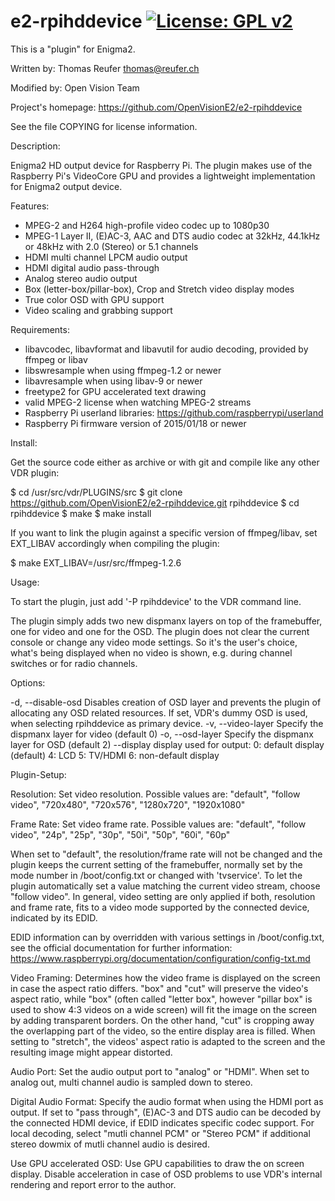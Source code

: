 e2-rpihddevice [![License: GPL v2](https://img.shields.io/badge/License-GPL%20v2-blue.svg)](https://www.gnu.org/licenses/old-licenses/gpl-2.0.en.html)
==============
This is a "plugin" for Enigma2.

Written by:                  Thomas Reufer <thomas@reufer.ch>

Modified by:				 Open Vision Team			

Project's homepage:          https://github.com/OpenVisionE2/e2-rpihddevice

See the file COPYING for license information.

Description:

  Enigma2 HD output device for Raspberry Pi. The plugin makes use of the Raspberry
  Pi's VideoCore GPU and provides a lightweight implementation for Enigma2 output
  device.

Features:

  - MPEG-2 and H264 high-profile video codec up to 1080p30
  - MPEG-1 Layer II, (E)AC-3, AAC and DTS audio codec at 32kHz, 44.1kHz or 48kHz
    with 2.0 (Stereo) or 5.1 channels
  - HDMI multi channel LPCM audio output
  - HDMI digital audio pass-through
  - Analog stereo audio output
  - Box (letter-box/pillar-box), Crop and Stretch video display modes
  - True color OSD with GPU support
  - Video scaling and grabbing support

Requirements:

  - libavcodec, libavformat and libavutil for audio decoding, provided by ffmpeg
    or libav
  - libswresample when using ffmpeg-1.2 or newer
  - libavresample when using libav-9 or newer
  - freetype2 for GPU accelerated text drawing
  - valid MPEG-2 license when watching MPEG-2 streams
  - Raspberry Pi userland libraries: https://github.com/raspberrypi/userland
  - Raspberry Pi firmware version of 2015/01/18 or newer
 
Install:

  Get the source code either as archive or with git and compile like any other
  VDR plugin:

  $ cd /usr/src/vdr/PLUGINS/src
  $ git clone https://github.com/OpenVisionE2/e2-rpihddevice.git rpihddevice
  $ cd rpihddevice
  $ make
  $ make install
  
  If you want to link the plugin against a specific version of ffmpeg/libav, set
  EXT_LIBAV accordingly when compiling the plugin:
  
  $ make EXT_LIBAV=/usr/src/ffmpeg-1.2.6
  
Usage:

  To start the plugin, just add '-P rpihddevice' to the VDR command line.

  The plugin simply adds two new dispmanx layers on top of the framebuffer, one 
  for video and one for the OSD. The plugin does not clear the current console 
  or change any video mode settings. So it's the user's choice, what's being 
  displayed when no video is shown, e.g. during channel switches or for radio
  channels.

Options:

  -d, --disable-osd  Disables creation of OSD layer and prevents the plugin of
                     allocating any OSD related resources. If set, VDR's dummy
                     OSD is used, when selecting rpihddevice as primary device.
  -v, --video-layer  Specify the dispmanx layer for video (default 0)
  -o, --osd-layer    Specify the dispmanx layer for OSD (default 2)
      --display      display used for output:
                     0: default display (default)
                     4: LCD
                     5: TV/HDMI
                     6: non-default display

Plugin-Setup:

  Resolution: Set video resolution. Possible values are: "default",
  "follow video", "720x480", "720x576", "1280x720", "1920x1080"

  Frame Rate: Set video frame rate. Possible values are: "default",
  "follow video", "24p", "25p", "30p", "50i", "50p", "60i", "60p"

  When set to "default", the resolution/frame rate will not be changed and the
  plugin keeps the current setting of the framebuffer, normally set by the mode
  number in /boot/config.txt or changed with 'tvservice'. To let the plugin
  automatically set a value matching the current video stream, choose
  "follow video". In general, video setting are only applied if both, resolution
  and frame rate, fits to a video mode supported by the connected device,
  indicated by its EDID.

  EDID information can by overridden with various settings in /boot/config.txt,
  see the official documentation for further information:
  https://www.raspberrypi.org/documentation/configuration/config-txt.md

  Video Framing: Determines how the video frame is displayed on the screen in
  case the aspect ratio differs. "box" and "cut" will preserve the video's
  aspect ratio, while "box" (often called "letter box", however "pillar box" is
  used to show 4:3 videos on a wide screen) will fit the image on the 
  screen by adding transparent borders. On the other hand, "cut" is cropping 
  away the overlapping part of the video, so the entire display area is filled.
  When setting to "stretch", the videos' aspect ratio is adapted to the screen
  and the resulting image might appear distorted.
  
  Audio Port: Set the audio output port to "analog" or "HDMI". When set to
  analog out, multi channel audio is sampled down to stereo.
  
  Digital Audio Format: Specify the audio format when using the HDMI port as
  output. If set to "pass through", (E)AC-3 and DTS audio can be decoded by the
  connected HDMI device, if EDID indicates specific codec support. For local
  decoding, select "mutli channel PCM" or "Stereo PCM" if additional stereo
  dowmix of mutli channel audio is desired.
  
  Use GPU accelerated OSD: Use GPU capabilities to draw the on screen display.
  Disable acceleration in case of OSD problems to use VDR's internal rendering
  and report error to the author.
